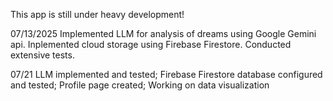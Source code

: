 This app is still under heavy development!

07/13/2025
Implemented LLM for analysis of dreams using Google Gemini api.
Inplemented cloud storage using Firebase Firestore.
Conducted extensive tests.

07/21
LLM implemented and tested;
Firebase Firestore database configured and tested;
Profile page created;
Working on data visualization
